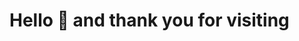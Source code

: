 # Hello 👋 and thank you for visiting

<!--
**RosemaryOjwang/RosemaryOjwang** is a ✨ _special_ ✨ repository because its `README.md` (this file) appears on your GitHub profile.

Here are some ideas to get you started:

- 🔭 I’m currently working on ...
- 🌱 I’m currently learning Dart, JavaScript, Databases and Python.
- 👯 I’m looking to collaborate on ...
- 🤔 I’m looking for help with ...
- 💬 Ask me about ...
- 📫 How to reach me: rosemaryojwang26@gmail.com 
- 😄 Pronouns: ...
- ⚡ Fun fact: ...
-->
